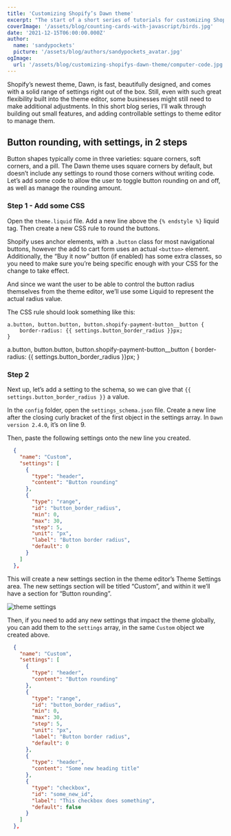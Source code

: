 ```yaml
---
title: 'Customizing Shopify’s Dawn theme'
excerpt: "The start of a short series of tutorials for customizing Shopify's newest theme, Dawn."
coverImage: '/assets/blog/counting-cards-with-javascript/birds.jpg'
date: '2021-12-15T06:00:00.000Z'
author:
  name: 'sandypockets'
  picture: '/assets/blog/authors/sandypockets_avatar.jpg'
ogImage:
  url: '/assets/blog/customizing-shopifys-dawn-theme/computer-code.jpg'
---
```


Shopify’s newest theme, Dawn, is fast, beautifully designed, and comes with a solid range of settings right out of the box. Still, even with such great flexibility built into the theme editor, some businesses might still need to make additional adjustments. In this short blog series, I’ll walk through building out small features, and adding controllable settings to theme editor to manage them.

## Button rounding, with settings, in 2 steps
Button shapes typically come in three varieties: square corners, soft corners, and a pill. The Dawn theme uses square corners by default, but doesn’t include any settings to round those corners without writing code. Let’s add some code to allow the user to toggle button rounding on and off, as well as manage the rounding amount.

### Step 1  - Add some CSS
Open the `theme.liquid` file. Add a new line above the `{% endstyle %}` liquid tag. Then create a new CSS rule to round the buttons.

Shopify uses anchor elements, with a `.button` class for most navigational buttons, however the add to cart form uses an actual `<button>` element. Additionally, the “Buy it now” button (if enabled) has some extra classes, so you need to make sure you’re being specific enough with your CSS for the change to take effect.

And since we want the user to be able to control the button radius themselves from the theme editor, we’ll use some Liquid to represent the actual radius value.

The CSS rule should look something like this:

```liquid
a.button, button.button, button.shopify-payment-button__button {
	border-radius: {{ settings.button_border_radius }}px;
}
```

a.button, button.button, button.shopify-payment-button__button {
border-radius: {{ settings.button_border_radius }}px;
}

### Step 2
Next up, let’s add a setting to the schema, so we can give that `{{ settings.button_border_radius }}` a value.

In the `config` folder, open the `settings_schema.json` file. Create a new line after the closing curly bracket of the first object in the settings array. In `Dawn version 2.4.0`, it’s on line 9.

Then, paste the following settings onto the new line you created.

```json
  {
    "name": "Custom",
    "settings": [
      {
        "type": "header",
        "content": "Button rounding"
      },
      {
        "type": "range",
        "id": "button_border_radius",
        "min": 0,
        "max": 30,
        "step": 5,
        "unit": "px",
        "label": "Button border radius",
        "default": 0
      }
    ]
  },
```

This will create a new settings section in the theme editor’s Theme Settings area. The new settings section will be titled “Custom”, and within it we’ll have a section for “Button rounding”.

![theme settings](/assets/blog/customizing-shopifys-dawn-theme/theme-settings.png)

Then, if you need to add any new settings that impact the theme globally, you can add them to the `settings` array, in the same `Custom` object we created above.

```json
  {
    "name": "Custom",
    "settings": [
      {
        "type": "header",
        "content": "Button rounding"
      },
      {
        "type": "range",
        "id": "button_border_radius",
        "min": 0,
        "max": 30,
        "step": 5,
        "unit": "px",
        "label": "Button border radius",
        "default": 0
      },
	  {
        "type": "header",
        "content": "Some new heading title"
      },
      {
        "type": "checkbox",
        "id": "some_new_id",
        "label": "This checkbox does something",
        "default": false
      }
    ]
  },
```
